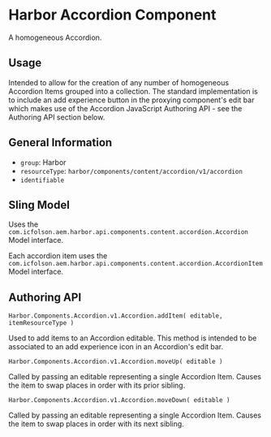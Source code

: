 # Harbor Accordion Component

A homogeneous Accordion. 

## Usage

Intended to allow for the creation of any number of homogeneous Accordion Items 
grouped into a collection.  The standard implementation is to include an 
add experience button in the proxying component's edit bar which makes use of 
the Accordion JavaScript Authoring API - see the Authoring API section below.

## General Information

* `group`: Harbor
* `resourceType`: `harbor/components/content/accordion/v1/accordion`
* `identifiable`

## Sling Model

Uses the `com.icfolson.aem.harbor.api.components.content.accordion.Accordion` Model interface.

Each accordion item uses the `com.icfolson.aem.harbor.api.components.content.accordion.AccordionItem` Model interface.

## Authoring API

`Harbor.Components.Accordion.v1.Accordion.addItem( editable, itemResourceType )`

Used to add items to an Accordion editable.  This method is intended to be associated 
to an add experience icon in an Accordion's edit bar.

`Harbor.Components.Accordion.v1.Accordion.moveUp( editable )`

Called by passing an editable representing a single Accordion Item.  Causes the 
item to swap places in order with its prior sibling.  

`Harbor.Components.Accordion.v1.Accordion.moveDown( editable )`

Called by passing an editable representing a single Accordion Item.  Causes the 
item to swap places in order with its next sibling.  

